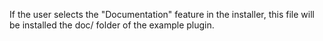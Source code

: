 If the user selects the "Documentation" feature in the installer, this
file will be installed the doc/ folder of the example plugin.
